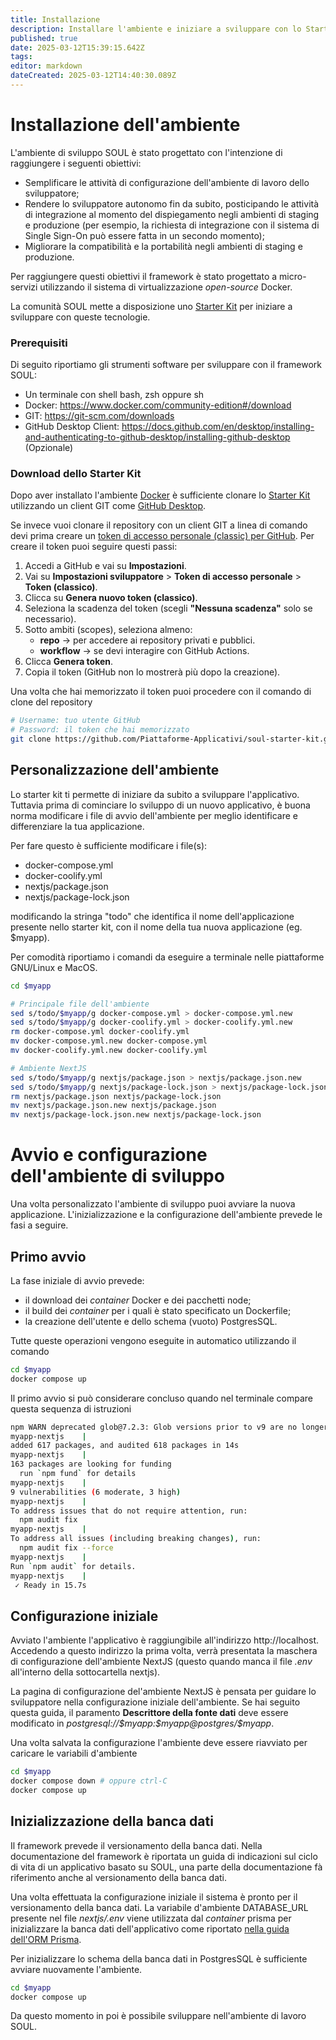 ```yaml
---
title: Installazione
description: Installare l'ambiente e iniziare a sviluppare con lo Starter Kit
published: true
date: 2025-03-12T15:39:15.642Z
tags: 
editor: markdown
dateCreated: 2025-03-12T14:40:30.089Z
---
```


# Installazione dell'ambiente

L'ambiente di sviluppo SOUL è stato progettato con l'intenzione di raggiungere i seguenti obiettivi:

* Semplificare le attività di configurazione dell'ambiente di lavoro dello sviluppatore;
* Rendere lo sviluppatore autonomo fin da subito, posticipando le attività di integrazione al momento del dispiegamento negli ambienti di staging e produzione (per esempio, la richiesta di integrazione con il sistema di Single Sign-On può essere fatta in un secondo momento);
* Migliorare la compatibilità e la portabilità negli ambienti di staging e produzione.

Per raggiungere questi obiettivi il framework è stato progettato a micro-servizi utilizzando il sistema di virtualizzazione *open-source* Docker.

La comunità SOUL mette a disposizione uno [Starter Kit](https://github.com/Piattaforme-Applicativi/soul-starter-kit) per iniziare a sviluppare con queste tecnologie. 

### Prerequisiti

Di seguito riportiamo gli strumenti software per sviluppare con il framework SOUL:

- Un terminale con shell bash, zsh oppure sh
- Docker: https://www.docker.com/community-edition#/download
- GIT: https://git-scm.com/downloads
- GitHub Desktop Client: https://docs.github.com/en/desktop/installing-and-authenticating-to-github-desktop/installing-github-desktop (Opzionale)

### Download dello Starter Kit 

Dopo aver installato l'ambiente [Docker](https://www.docker.com/get-started/) è sufficiente clonare lo [Starter Kit](https://github.com/Piattaforme-Applicativi/soul-starter-kit) utilizzando un client GIT come [GitHub Desktop](https://docs.github.com/en/desktop/installing-and-authenticating-to-github-desktop/installing-github-desktop).

Se invece vuoi clonare il repository con un client GIT a linea di comando devi prima creare un [token di accesso personale (classic) per GitHub](https://docs.github.com/en/authentication/keeping-your-account-and-data-secure/managing-your-personal-access-tokens#personal-access-tokens-classic).  Per creare il token puoi seguire questi passi:

1. Accedi a GitHub e vai su **Impostazioni**.
2. Vai su **Impostazioni sviluppatore** > **Token di accesso personale** > **Token (classico)**.
3. Clicca su **Genera nuovo token (classico)**.
4. Seleziona la scadenza del token (scegli **"Nessuna scadenza"** solo se necessario).
5. Sotto ambiti (scopes), seleziona almeno:
   - **repo** -> per accedere ai repository privati e pubblici.
   - **workflow** -> se devi interagire con GitHub Actions.
6. Clicca **Genera token**.
7. Copia il token (GitHub non lo mostrerà più dopo la creazione).

Una volta che hai memorizzato il token puoi procedere con il comando di clone del repository

```bash
# Username: tuo utente GitHub
# Password: il token che hai memorizzato
git clone https://github.com/Piattaforme-Applicativi/soul-starter-kit.git $myapp
```

## Personalizzazione dell'ambiente

Lo starter kit ti permette di iniziare da subito a sviluppare l'applicativo. Tuttavia prima di cominciare lo sviluppo di un nuovo applicativo, è buona norma modificare i file di avvio dell'ambiente per meglio identificare e differenziare la tua applicazione. 

Per fare questo è sufficiente modificare i file(s):

* docker-compose.yml
* docker-coolify.yml
* nextjs/package.json
* nextjs/package-lock.json

modificando la stringa "todo" che identifica il nome dell'applicazione presente nello starter kit, con il nome della tua nuova applicazione (eg. $myapp).

Per comodità riportiamo i comandi da eseguire a terminale nelle piattaforme GNU/Linux e MacOS.

```bash
cd $myapp

# Principale file dell'ambiente
sed s/todo/$myapp/g docker-compose.yml > docker-compose.yml.new
sed s/todo/$myapp/g docker-coolify.yml > docker-coolify.yml.new
rm docker-compose.yml docker-coolify.yml
mv docker-compose.yml.new docker-compose.yml
mv docker-coolify.yml.new docker-coolify.yml

# Ambiente NextJS
sed s/todo/$myapp/g nextjs/package.json > nextjs/package.json.new
sed s/todo/$myapp/g nextjs/package-lock.json > nextjs/package-lock.json.new
rm nextjs/package.json nextjs/package-lock.json
mv nextjs/package.json.new nextjs/package.json
mv nextjs/package-lock.json.new nextjs/package-lock.json

```

# Avvio e configurazione dell'ambiente di sviluppo

Una volta personalizzato l'ambiente di sviluppo puoi avviare la nuova applicazione. L'inizializzazione e la configurazione dell'ambiente prevede le fasi a seguire.

## Primo avvio 

La fase iniziale di avvio prevede: 

- il download dei *container* Docker e dei pacchetti node; 
- il build dei *container* per i quali è stato specificato un Dockerfile;
- la creazione dell'utente e dello schema (vuoto) PostgresSQL.

Tutte queste operazioni vengono eseguite in automatico utilizzando il comando 

```bash
cd $myapp
docker compose up
```

Il primo avvio si può considerare concluso quando nel terminale compare questa sequenza di istruzioni

```bash
npm WARN deprecated glob@7.2.3: Glob versions prior to v9 are no longer supported
myapp-nextjs    |
added 617 packages, and audited 618 packages in 14s
myapp-nextjs    |
163 packages are looking for funding
  run `npm fund` for details
myapp-nextjs    |
9 vulnerabilities (6 moderate, 3 high)
myapp-nextjs    |
To address issues that do not require attention, run:
  npm audit fix
myapp-nextjs    |
To address all issues (including breaking changes), run:
  npm audit fix --force
myapp-nextjs    |
Run `npm audit` for details.
myapp-nextjs    |
 ✓ Ready in 15.7s
```

## Configurazione iniziale

Avviato l'ambiente l'applicativo è raggiungibile all'indirizzo http://localhost. Accedendo a questo indirizzo la prima volta, verrà presentata la maschera di configurazione dell'ambiente NextJS (questo quando manca il file *.env* all'interno della sottocartella nextjs). 

La pagina di configurazione del'ambiente NextJS è pensata per guidare lo sviluppatore nella configurazione iniziale dell'ambiente. Se hai seguito questa guida, il paramento **Descrittore della fonte dati** deve essere modificato in *postgresql://\$myapp:\$myapp@postgres/\$myapp*.

Una volta salvata la configurazione l'ambiente deve essere riavviato per caricare le variabili d'ambiente

```bash
cd $myapp
docker compose down # oppure ctrl-C
docker compose up
```

## Inizializzazione della banca dati

Il framework prevede il versionamento della banca dati. Nella documentazione del framework è riportata un guida di indicazioni sul ciclo di vita di un applicativo basato su SOUL, una parte della documentazione fà riferimento anche al versionamento della banca dati.

Una volta effettuata la configurazione iniziale il sistema è pronto per il versionamento della banca dati. La variabile d'ambiente DATABASE_URL presente nel file *nextjs/.env* viene utilizzata dal *container* prisma per inizializzare la banca dati dell'applicativo come riportato [nella guida dell'ORM Prisma](https://www.prisma.io/docs/orm/prisma-client/deployment/deploy-database-changes-with-prisma-migrate).

Per inizializzare lo schema della banca dati in PostgresSQL è sufficiente avviare nuovamente l'ambiente.

```bash
cd $myapp
docker compose up
```

Da questo momento in poi è possibile sviluppare nell'ambiente di lavoro SOUL.